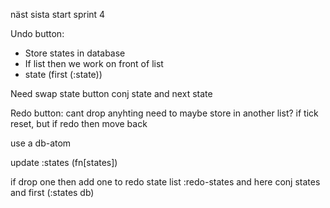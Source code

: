 näst sista
start sprint 4

Undo button:
- Store states in database
- If list then we work on front of list
- state (first (:state))

Need swap state button
conj state and next state


Redo button:
cant drop anyhting
need to maybe store in another list?
if tick reset, but if redo then move back

use a db-atom

update :states (fn[states])

if drop one then add one to redo state list :redo-states and here conj states and first (:states db)